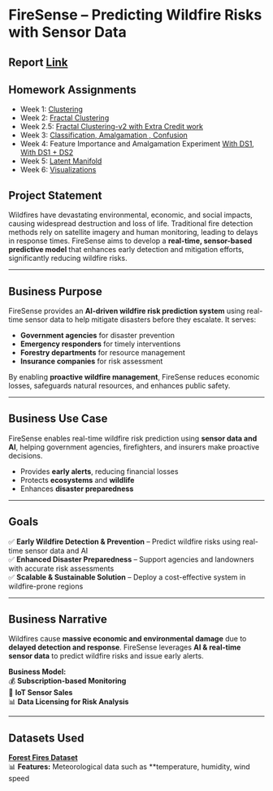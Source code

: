 # FireSense – Predicting Wildfire Risks with Sensor Data  

## **Report [Link](https://docs.google.com/document/d/1Pvn5guHUxos52FpbpXxdxSziaGzQ_9yQPwCmhL6PMK0/edit?usp=sharing)**


## **Homework Assignments**
- Week 1: [Clustering](https://colab.research.google.com/drive/1QuO7C2bt-7aGbjcZq2EQq09zc_87ZxTz?usp=sharing)
- Week 2: [Fractal Clustering](https://colab.research.google.com/drive/1G5q0ogCHYoxLIJ4jxZc7jGOZWbpMhwTE?usp=sharing)
- Week 2.5: [Fractal Clustering-v2 with Extra Credit work](https://colab.research.google.com/drive/1_suDzX6B7FMCqtmYctUR8ZJZt4Vvk_EE?usp=sharing)
- Week 3: [Classification, Amalgamation , Confusion](https://colab.research.google.com/drive/1asq0YV0IcyDwMqtlwseRkp5VILamyXKU)
- Week 4: Feature Importance and Amalgamation Experiment [With DS1](https://colab.research.google.com/drive/1DRwRAkMUXpKIgqPeCsZsJ1FvuyKTcSP4#scrollTo=rXxeIPxV-sGO), [With DS1 + DS2](https://colab.research.google.com/drive/1zS9eVUZkmkqoIWaiNggqr4fFu0jZEqgg#scrollTo=rXxeIPxV-sGO)
- Week 5: [Latent Manifold](https://colab.research.google.com/drive/1gCKxmWD8tp_t5SLchQb_GsyTZNcVAiCd)
- Week 6: [Visualizations](https://drive.google.com/file/d/1ItXLoXhCUSuHLdjNjiNJrEkhGAuhproc/view?usp=drive_link)

## **Project Statement**  
Wildfires have devastating environmental, economic, and social impacts, causing widespread destruction and loss of life. Traditional fire detection methods rely on satellite imagery and human monitoring, leading to delays in response times. FireSense aims to develop a **real-time, sensor-based predictive model** that enhances early detection and mitigation efforts, significantly reducing wildfire risks.

---

## **Business Purpose**  
FireSense provides an **AI-driven wildfire risk prediction system** using real-time sensor data to help mitigate disasters before they escalate. It serves:  
- **Government agencies** for disaster prevention  
- **Emergency responders** for timely interventions  
- **Forestry departments** for resource management  
- **Insurance companies** for risk assessment  

By enabling **proactive wildfire management**, FireSense reduces economic losses, safeguards natural resources, and enhances public safety.

---

## **Business Use Case**  
FireSense enables real-time wildfire risk prediction using **sensor data and AI**, helping government agencies, firefighters, and insurers make proactive decisions.  
- Provides **early alerts**, reducing financial losses  
- Protects **ecosystems** and **wildlife**  
- Enhances **disaster preparedness**  

---

## **Goals**
✅ **Early Wildfire Detection & Prevention** – Predict wildfire risks using real-time sensor data and AI  
✅ **Enhanced Disaster Preparedness** – Support agencies and landowners with accurate risk assessments  
✅ **Scalable & Sustainable Solution** – Deploy a cost-effective system in wildfire-prone regions  

---

## **Business Narrative**  
Wildfires cause **massive economic and environmental damage** due to **delayed detection and response**. FireSense leverages **AI & real-time sensor data** to predict wildfire risks and issue early alerts.  

**Business Model:**  
💰 **Subscription-based Monitoring**  
📡 **IoT Sensor Sales**  
📊 **Data Licensing for Risk Analysis**  

---

## **Datasets Used**  
**[Forest Fires Dataset](https://archive.ics.uci.edu/dataset/162/forest+fires)**  
📊 **Features:** Meteorological data such as **temperature, humidity, wind speed



